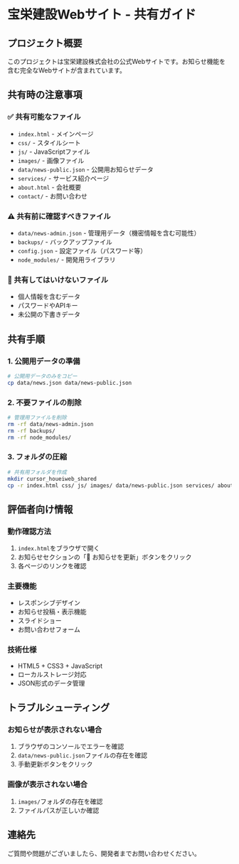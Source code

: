 # 宝栄建設Webサイト - 共有ガイド

## プロジェクト概要
このプロジェクトは宝栄建設株式会社の公式Webサイトです。お知らせ機能を含む完全なWebサイトが含まれています。

## 共有時の注意事項

### ✅ 共有可能なファイル
- `index.html` - メインページ
- `css/` - スタイルシート
- `js/` - JavaScriptファイル
- `images/` - 画像ファイル
- `data/news-public.json` - 公開用お知らせデータ
- `services/` - サービス紹介ページ
- `about.html` - 会社概要
- `contact/` - お問い合わせ

### ⚠️ 共有前に確認すべきファイル
- `data/news-admin.json` - 管理用データ（機密情報を含む可能性）
- `backups/` - バックアップファイル
- `config.json` - 設定ファイル（パスワード等）
- `node_modules/` - 開発用ライブラリ

### 🚫 共有してはいけないファイル
- 個人情報を含むデータ
- パスワードやAPIキー
- 未公開の下書きデータ

## 共有手順

### 1. 公開用データの準備
```bash
# 公開用データのみをコピー
cp data/news.json data/news-public.json
```

### 2. 不要ファイルの削除
```bash
# 管理用ファイルを削除
rm -rf data/news-admin.json
rm -rf backups/
rm -rf node_modules/
```

### 3. フォルダの圧縮
```bash
# 共有用フォルダを作成
mkdir cursor_houeiweb_shared
cp -r index.html css/ js/ images/ data/news-public.json services/ about.html contact/ cursor_houeiweb_shared/
```

## 評価者向け情報

### 動作確認方法
1. `index.html`をブラウザで開く
2. お知らせセクションの「🔄 お知らせを更新」ボタンをクリック
3. 各ページのリンクを確認

### 主要機能
- レスポンシブデザイン
- お知らせ投稿・表示機能
- スライドショー
- お問い合わせフォーム

### 技術仕様
- HTML5 + CSS3 + JavaScript
- ローカルストレージ対応
- JSON形式のデータ管理

## トラブルシューティング

### お知らせが表示されない場合
1. ブラウザのコンソールでエラーを確認
2. `data/news-public.json`ファイルの存在を確認
3. 手動更新ボタンをクリック

### 画像が表示されない場合
1. `images/`フォルダの存在を確認
2. ファイルパスが正しいか確認

## 連絡先
ご質問や問題がございましたら、開発者までお問い合わせください。 